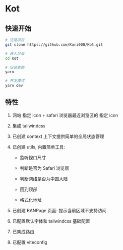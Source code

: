 # Kot

## 快速开始

```bash
# 克隆项目
git clone https://github.com/Kori000/Kot.git

# 进入目录
cd Kot

# 安装依赖
yarn

# 开发模式
yarn dev
```

## 特性

1. 网站 指定 icon + safari 浏览器最近浏览区的 指定 icon
2. 集成 tailwindcss
3. 已创建 context 上下文提供简单的全局状态管理
4. 已创建 utils, 内置简单工具:

   - 监听视口尺寸

   - 判断是否为 Safari 浏览器

   - 判断网络是否为中国大陆

   - 回到顶部

   - 格式化地址

5. 已创建 BANPage 页面: 提示当前区域不支持访问
6. 已配置默认字体和 tailwindcss 基础配置
7. 已集成路由
8. 已配置 viteconfig
